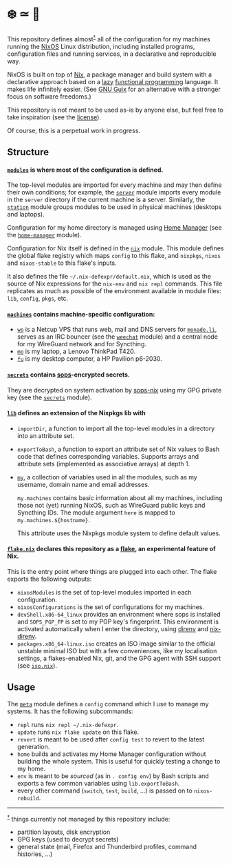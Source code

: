# ❄️ ≃ 💙

This repository defines almost<sup id=top-almost>[†](#almost)</sup> all of the
configuration for my machines running the [NixOS](https://nixos.org/) Linux
distribution, including installed programs, configuration files and running
services, in a declarative and reproducible way.

NixOS is built on top of [Nix](https://nixos.org/manual/nix/stable/#chap-introduction),
a package manager and build system with a declarative approach based on a
[lazy](https://en.wikipedia.org/wiki/Lazy_evaluation)
[functional programming](https://en.wikipedia.org/wiki/Functional_programming)
language. It makes life infinitely easier. (See [GNU Guix](https://guix.gnu.org/)
for an alternative with a stronger focus on software freedoms.)

This repository is not meant to be used as-is by anyone else, but feel free to take
inspiration (see the [license](https://github.com/ncfavier/config/blob/main/LICENSE)).

Of course, this is a perpetual work in progress.

## Structure

#### [`modules`](https://github.com/ncfavier/config/tree/main/modules) is where most of the configuration is defined.

The top-level modules are imported for every machine and may then define their
own conditions; for example, the [`server`](https://github.com/ncfavier/config/blob/main/modules/server/default.nix)
module imports every module in the `server` directory if the current machine is
a server. Similarly, the [`station`](https://github.com/ncfavier/config/blob/main/modules/station/default.nix)
module groups modules to be used in physical machines (desktops and laptops).

Configuration for my home directory is managed using [Home Manager](https://github.com/nix-community/home-manager)
(see the [`home-manager`](https://github.com/ncfavier/config/blob/main/modules/home-manager.nix) module).

Configuration for Nix itself is defined in the [`nix`](https://github.com/ncfavier/config/blob/main/modules/nix.nix) module.
This module defines the global flake registry which maps `config` to this flake,
and `nixpkgs`, `nixos` and `nixos-stable` to this flake's inputs.

It also defines the file `~/.nix-defexpr/default.nix`, which is used as the
source of Nix expressions for the `nix-env` and `nix repl` commands. This file
replicates as much as possible of the environment available in module files:
`lib`, `config`, `pkgs`, etc.

#### [`machines`](https://github.com/ncfavier/config/tree/main/machines) contains machine-specific configuration:

- [`wo`](https://github.com/ncfavier/config/blob/main/machines/wo.nix) is a
  Netcup VPS that runs web, mail and DNS servers for [`monade.li`](https://monade.li),
  serves as an IRC bouncer (see the [`weechat`](https://github.com/ncfavier/config/blob/main/modules/server/weechat/default.nix) module)
  and a central node for my WireGuard network and for Syncthing.
- [`mo`](https://github.com/ncfavier/config/blob/main/machines/mo.nix) is my
  laptop, a Lenovo ThinkPad T420.
- [`fu`](https://github.com/ncfavier/config/blob/main/machines/fu.nix) is my
  desktop computer, a HP Pavilion p6-2030.

#### [`secrets`](https://github.com/ncfavier/config/tree/main/secrets) contains [sops](https://github.com/mozilla/sops)-encrypted secrets.

They are decrypted on system activation by [sops-nix](https://github.com/Mic92/sops-nix)
using my GPG private key (see the [`secrets`](https://github.com/ncfavier/config/blob/main/modules/secrets.nix) module).

#### [`lib`](https://github.com/ncfavier/config/blob/main/lib/default.nix) defines an extension of the Nixpkgs lib with

- `importDir`, a function to import all the top-level modules in a directory
  into an attribute set.
- `exportToBash`, a function to export an attribute set of Nix values to Bash
  code that defines corresponding variables. Supports arrays and attribute sets
  (implemented as associative arrays) at depth 1.
- [`my`](https://github.com/ncfavier/config/blob/main/lib/my.nix), a collection
  of variables used in all the modules, such as my username, domain name and
  email addresses.

  `my.machines` contains basic information about all my machines, including those
  not (yet) running NixOS, such as WireGuard public keys and Syncthing IDs.
  The module argument `here` is mapped to `my.machines.${hostname}`.

  This attribute uses the Nixpkgs module system to define default values.

#### [`flake.nix`](https://github.com/ncfavier/config/blob/main/flake.nix) declares this repository as a [flake](https://github.com/tweag/rfcs/blob/flakes/rfcs/0049-flakes.md), an experimental feature of Nix.

This is the entry point where things are plugged into each other. The flake
exports the following outputs:
- `nixosModules` is the set of top-level modules imported in each configuration.
- `nixosConfigurations` is the set of configurations for my machines.
- `devShell.x86-64_linux` provides an environment where sops is installed and
  `SOPS_PGP_FP` is set to my PGP key's fingerprint. This environment is activated
  automatically when I enter the directory, using [direnv](https://direnv.net/)
  and [nix-direnv](https://github.com/nix-community/nix-direnv).
- `packages.x86_64-linux.iso` creates an ISO image similar to the official
  unstable minimal ISO but with a few conveniences, like my localisation settings,
  a flakes-enabled Nix, git, and the GPG agent with SSH support
  (see [`iso.nix`](https://github.com/ncfavier/config/blob/main/iso.nix)).

## Usage

The [`meta`](https://github.com/ncfavier/config/blob/main/modules/meta.nix)
module defines a `config` command which I use to manage my systems. It has the
following subcommands:

- `repl` runs `nix repl ~/.nix-defexpr`.
- `update` runs `nix flake update` on this flake.
- `revert` is meant to be used after `config test` to revert to the latest generation.
- `home` builds and activates my Home Manager configuration without building the whole
  system. This is useful for quickly testing a change to my home.
- `env` is meant to be *sourced* (as in `. config env`) by Bash scripts and exports
  a few common variables using `lib.exportToBash`.
- every other command (`switch`, `test`, `build`, …) is passed on to `nixos-rebuild`.

---------------

<sup id=almost>[†](#top-almost)</sup> things currently not managed by this
repository include:
- partition layouts, disk encryption
- GPG keys (used to decrypt secrets)
- general state (mail, Firefox and Thunderbird profiles, command histories, …)
